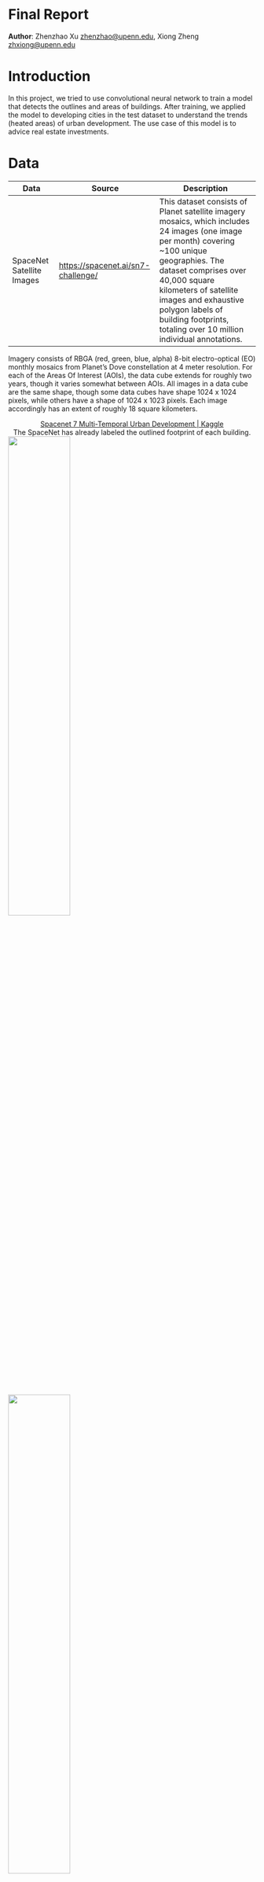 # Final Report

**Author**: Zhenzhao Xu zhenzhao@upenn.edu, Xiong Zheng zhxiong@upenn.edu 

# Introduction

In this project, we tried to use convolutional neural network to train a model that detects the outlines and areas of buildings. After training, we applied the model to developing cities in the test dataset to understand the trends (heated areas) of urban development. The use case of this model is to advice real estate investments.

# Data

| Data                      | Source                             | Description                                                                                                                                                                                                                                                                                                                |
| ------------------------- | ---------------------------------- | -------------------------------------------------------------------------------------------------------------------------------------------------------------------------------------------------------------------------------------------------------------------------------------------------------------------------- |
| SpaceNet Satellite Images | https://spacenet.ai/sn7-challenge/ | This dataset consists of Planet satellite imagery mosaics, which includes 24 images (one image per month) covering ~100 unique geographies. The dataset comprises over 40,000 square kilometers of satellite images and exhaustive polygon labels of building footprints, totaling over 10 million individual annotations. |

Imagery consists of RBGA (red, green, blue, alpha) 8-bit electro-optical (EO) monthly mosaics from Planet’s Dove constellation at 4 meter resolution. For each of the Areas Of Interest (AOIs), the data cube extends for roughly two years, though it varies somewhat between AOIs. All images in a data cube are the same shape, though some data cubes have shape 1024 x 1024 pixels, while others have a shape of 1024 x 1023 pixels. Each image accordingly has an extent of roughly 18 square kilometers.

<center><a href="https://www.kaggle.com/datasets/amerii/spacenet-7-multitemporal-urban-development">Spacenet 7 Multi-Temporal Urban Development | Kaggle</a><br>The SpaceNet has already labeled the outlined footprint of each building.</center>

<img src="https://raw.githubusercontent.com/ShaunZhxiong/ImgGarage/main/ShaunZhxiong/ImgGarage/img/sn7_gif.gif" width=50%>

<img src="https://raw.githubusercontent.com/ShaunZhxiong/ImgGarage/main/ShaunZhxiong/ImgGarage/img/image-20220429223103611.png" width=50%>

​    There are 1408 regions in the data. Within each region, there are a high-resolution images (1024*1024 RGB) and a GeoJson file with geometry attributes of buildings. Some images have the shape of 1023 * 1023 instead of 1024 * 1024. So to format the data, we enlarge all images into 1024 * 1024 pixels by filling black pixels to the right and bottom edges of those images. We don't have to do the same change to GeoJson, with its coordinates starting at the upper left point of the image. So it fits well with those modified satellite images.

```python
def imagePathToArray(path):
  # read satellite img as numpy array
  image = Image.open(path)
  image = np.array(image)[:,:,:3]
  # fill black pixels to the right and bottom edges of 1023*1023 images
  zeros = np.zeros((1024,1024,3), dtype=np.uint8)
  zeros[:image.shape[0],:image.shape[1],:] = image
  return zeros
```

​    And to make the training process efficient, we split each `Satellite Image` and `Building Masks` (1024 * 1024) to 16 images (256 * 256).

```python
def splitArray(arr, splitNum=4):
  # split the image into smaller chunks
  return [np.hsplit(x, splitNum) for x in np.vsplit(arr,splitNum)]
```

# Methods

Based on the use case, we choose U-Net as the model for image segmentation, the concept is shown as follows:

<img src="https://raw.githubusercontent.com/ShaunZhxiong/ImgGarage/main/ShaunZhxiong/ImgGarage/img/image-20220416152209812.png" width=60%>

*Reference: [U-Net: Convolutional Networks for Biomedical Image Segmentation](https://arxiv.org/pdf/1505.04597.pdf)*



### Structure

| Layer | Name                       | Type               | Shape                 |
| -----:|:-------------------------- |:------------------ |:--------------------- |
| 0     | input_1                    | InputLayer         | [(None, 256, 256, 3)] |
| 1     | conv2d                     | Conv2D             | (None, 128, 128, 32)  |
| 2     | batch_normalization        | BatchNormalization | (None, 128, 128, 32)  |
| 3     | activation                 | Activation         | (None, 128, 128, 32)  |
| 4     | activation_1               | Activation         | (None, 128, 128, 32)  |
| 5     | separable_conv2d           | SeparableConv2D    | (None, 128, 128, 64)  |
| 6     | batch_normalization_1      | BatchNormalization | (None, 128, 128, 64)  |
| 7     | activation_2               | Activation         | (None, 128, 128, 64)  |
| 8     | separable_conv2d_1         | SeparableConv2D    | (None, 128, 128, 64)  |
| 9     | batch_normalization_2      | BatchNormalization | (None, 128, 128, 64)  |
| 10    | max_pooling2d              | MaxPooling2D       | (None, 64, 64, 64)    |
| 11    | conv2d_1                   | Conv2D             | (None, 64, 64, 64)    |
| 12    | add                        | Add                | (None, 64, 64, 64)    |
| 13    | activation_3               | Activation         | (None, 64, 64, 64)    |
| 14    | separable_conv2d_2         | SeparableConv2D    | (None, 64, 64, 128)   |
| 15    | batch_normalization_3      | BatchNormalization | (None, 64, 64, 128)   |
| 16    | activation_4               | Activation         | (None, 64, 64, 128)   |
| 17    | separable_conv2d_3         | SeparableConv2D    | (None, 64, 64, 128)   |
| 18    | batch_normalization_4      | BatchNormalization | (None, 64, 64, 128)   |
| 19    | max_pooling2d_1            | MaxPooling2D       | (None, 32, 32, 128)   |
| 20    | conv2d_2                   | Conv2D             | (None, 32, 32, 128)   |
| 21    | add_1                      | Add                | (None, 32, 32, 128)   |
| 22    | activation_5               | Activation         | (None, 32, 32, 128)   |
| 23    | separable_conv2d_4         | SeparableConv2D    | (None, 32, 32, 256)   |
| 24    | batch_normalization_5      | BatchNormalization | (None, 32, 32, 256)   |
| 25    | activation_6               | Activation         | (None, 32, 32, 256)   |
| 26    | separable_conv2d_5         | SeparableConv2D    | (None, 32, 32, 256)   |
| 27    | batch_normalization_6      | BatchNormalization | (None, 32, 32, 256)   |
| 28    | max_pooling2d_2            | MaxPooling2D       | (None, 16, 16, 256)   |
| 29    | conv2d_3                   | Conv2D             | (None, 16, 16, 256)   |
| 30    | add_2                      | Add                | (None, 16, 16, 256)   |
| 31    | activation_7               | Activation         | (None, 16, 16, 256)   |
| 32    | conv2d_transpose           | Conv2DTranspose    | (None, 16, 16, 256)   |
| 33    | batch_normalization_7      | BatchNormalization | (None, 16, 16, 256)   |
| 34    | activation_8               | Activation         | (None, 16, 16, 256)   |
| 35    | conv2d_transpose_1         | Conv2DTranspose    | (None, 16, 16, 256)   |
| 36    | batch_normalization_8      | BatchNormalization | (None, 16, 16, 256)   |
| 37    | up_sampling2d_1            | UpSampling2D       | (None, 32, 32, 256)   |
| 38    | up_sampling2d              | UpSampling2D       | (None, 32, 32, 256)   |
| 39    | conv2d_4                   | Conv2D             | (None, 32, 32, 256)   |
| 40    | add_3                      | Add                | (None, 32, 32, 256)   |
| 41    | activation_9               | Activation         | (None, 32, 32, 256)   |
| 42    | conv2d_transpose_2         | Conv2DTranspose    | (None, 32, 32, 128)   |
| 43    | batch_normalization_9      | BatchNormalization | (None, 32, 32, 128)   |
| 44    | activation_10              | Activation         | (None, 32, 32, 128)   |
| 45    | conv2d_transpose_3         | Conv2DTranspose    | (None, 32, 32, 128)   |
| 46    | batch_normalization_10     | BatchNormalization | (None, 32, 32, 128)   |
| 47    | up_sampling2d_3            | UpSampling2D       | (None, 64, 64, 256)   |
| 48    | up_sampling2d_2            | UpSampling2D       | (None, 64, 64, 128)   |
| 49    | conv2d_5                   | Conv2D             | (None, 64, 64, 128)   |
| 50    | add_4                      | Add                | (None, 64, 64, 128)   |
| 51    | activation_11              | Activation         | (None, 64, 64, 128)   |
| 52    | conv2d_transpose_4         | Conv2DTranspose    | (None, 64, 64, 64)    |
| 53    | batch_normalization_11     | BatchNormalization | (None, 64, 64, 64)    |
| 54    | activation_12              | Activation         | (None, 64, 64, 64)    |
| 55    | conv2d_transpose_5         | Conv2DTranspose    | (None, 64, 64, 64)    |
| 56    | batch_normalization_12     | BatchNormalization | (None, 64, 64, 64)    |
| 57    | up_sampling2d_5            | UpSampling2D       | (None, 128, 128, 128) |
| 58    | up_sampling2d_4            | UpSampling2D       | (None, 128, 128, 64)  |
| 59    | conv2d_6                   | Conv2D             | (None, 128, 128, 64)  |
| 60    | add_5                      | Add                | (None, 128, 128, 64)  |
| 61    | activation_13              | Activation         | (None, 128, 128, 64)  |
| 62    | conv2d_transpose_6         | Conv2DTranspose    | (None, 128, 128, 32)  |
| 63    | batch_normalization_13     | BatchNormalization | (None, 128, 128, 32)  |
| 64    | activation_14              | Activation         | (None, 128, 128, 32)  |
| 65    | conv2d_transpose_7         | Conv2DTranspose    | (None, 128, 128, 32)  |
| 66    | batch_normalization_14     | BatchNormalization | (None, 128, 128, 32)  |
| 67    | up_sampling2d_7            | UpSampling2D       | (None, 256, 256, 64)  |
| 68    | up_sampling2d_6            | UpSampling2D       | (None, 256, 256, 32)  |
| 69    | conv2d_7                   | Conv2D             | (None, 256, 256, 32)  |
| 70    | add_6                      | Add                | (None, 256, 256, 32)  |
| 71    | conv2d_8                   | Conv2D             | (None, 256, 256, 2)   |
|       | **Total param**: 2,058,690 |                    |                       |

The structure of this U-Net model can be summarized as 

1. Input size: 256 \* 256

2. Downsampling: Conv2D and MaxPooling to [128, 64, 32, 16] with depth of [32, 64, 128, 256]

3. Upsampling: Up_Sampling2D and Conv2DTranspose to [32, 64, 128, 256] with depth of [128, 64, 32, 2]

*The structure is inspired by [Image segmentation with a U-Net-like architecture](https://keras.io/examples/vision/oxford_pets_image_segmentation/)*



# Results

​In this project, we try to use convolutional neural network to train the model and detect the outlines and areas of buildings. The use case of this model is to advice the real estate investment. With the UNet structure, our Method One has achieved convincing results of detecting building outlines. So we stick to the Method One and try to tune the parameter to achieve a better learning and predicting effect, instead of settle for using the alternative Method Two. The parameters we finally used in the model are listed as follows.

```python
epochs = 35
batch_size=10
optimizer="rmsprop"
loss="sparse_categorical_crossentropy"
```

The training process is shown as follows. SHOULD BE REPLACED. We can see from the plot that, as the number of epochs increases, the accuracy of the model steadily increases and the loss steadily decreases. However, because of the limitation of the computing power, we stopped at 35 epochs.

<img src="https://raw.githubusercontent.com/ShaunZhxiong/ImgGarage/main/ShaunZhxiong/ImgGarage/img/image-20220429221108020.png" width=70%>

The final result is shown below. We can see that the model really does a great job, and its accuracy is beyond our expectations. The model not only distinguishs the building outlines clearly, but also tells the difference between rural land and urban area. **(What does this mean?)** The final accuracy on the testing dataset is 95.92%. 

<img src="https://raw.githubusercontent.com/ShaunZhxiong/ImgGarage/main/ShaunZhxiong/ImgGarage/img/rural.png" width=70%>

<img src="https://raw.githubusercontent.com/ShaunZhxiong/ImgGarage/main/ShaunZhxiong/ImgGarage/img/urban.png" width=70%>

*From left to right: x test, y test, prediction*

​After obtaining a satisfying model, we applied the model to our use case that is to detect the urban development trends in a developing country. Therefore, we selected 25 months of satellite images in Asunción, the capital city of Paraguay. The city experienced a fast development in the past decade. And we apply the model on these images to see the urban development from January 2018 to January 2021. The predictions of each year is shown below. One thing that needs to be noted is that the images below is actually the concatenation of 16 model outputs. (The resolution of each images is 1028\*1028, while the resolution of the input/output of the model is 256\*256).

<img src="https://raw.githubusercontent.com/ShaunZhxiong/ImgGarage/main/ShaunZhxiong/ImgGarage/img/2018_01.jpg" width=70%>

<img src="https://raw.githubusercontent.com/ShaunZhxiong/ImgGarage/main/ShaunZhxiong/ImgGarage/img/2019_01.jpg" width=70%>

<img src="https://raw.githubusercontent.com/ShaunZhxiong/ImgGarage/main/ShaunZhxiong/ImgGarage/img/2020_01.jpg" width=70%>

The result shows that in the past 25 months, increased density, broadened built environment boundaries, and less green lands can be observed in Asunción. Additionally, the west side on the image is experiencing a tenser development.

<img src="./img/plot.png" width=70%>

# Discussion

From what we discuss above, we believe it is safe to say that the model really does a great job. The U-Net structure works perfectly as expected. The downsampling and upsampling process enable the model successfully distinguish the buildings from other elements with a test accuracy of over 95.9%. From what we've learnt about U-Net, this is because:

- The downsampling path is creating something similar to a scale-space and loses gradually some locality in exchange for higher level features or a broader horizon.
- And the upsampling path propagates these high-level, coarsely localized features into each original pixel.



Besides, we've noticed that this U-Net model works with relatively short training process. The validation accuracy went up to 90% with only half an epoch.



In term of the use case, the users (property developers) can now observe urbanization and heated development area by simply inserting satellite images into this model. With the help of this approach, an American developer company can easily understand the development trends even in Africa given corresponding satellite images.



We also tried other U-Net structures, like [this model]([https://github.com/zhixuhao/unet/blob/master/model.py)  from [GitHub - zhixuhao/unet: unet for image segmentation](https://github.com/zhixuhao/unet). However, the overwhelming number of parameters makes it the training time so long that it's almost impossible to finish even one epoch. Or an [OOM Error](https://stackoverflow.com/questions/63635126/gpu-out-of-memory-deep-learning-unet-network-with-tensorflow-how-to-solve-it) is thrown because of the large tensor shape. So this is one of the reasons why we chose this U-Net structure.



# References

- [U-Net: Convolutional Networks for Biomedical Image Segmentation](https://arxiv.org/pdf/1505.04597.pdf)

- [Why U-Net?](http://www.computersdontsee.net/post/why-u-net/#:~:text=U%2DNet%20advantages&text=It%20has%20a%20simple%20structure,It%20exhibits%20good%20performance.)

- [Multi-Temporal Urban Development Challenge](https://spacenet.ai/sn7-challenge/)

- [Spacenet 7 Multi-Temporal Urban Development | Kaggle](https://www.kaggle.com/datasets/amerii/spacenet-7-multitemporal-urban-development)

- [Image segmentation with a U-Net-like architecture](https://keras.io/examples/vision/oxford_pets_image_segmentation/)
